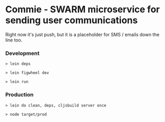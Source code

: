 # Commie - SWARM microservice for sending user communications

Right now it's just push, but it is a placeholder for SMS / emails down the line too.

### Development

`> lein deps`

`> lein figwheel dev`

`> lein run`

### Production

`> lein do clean, deps, cljsbuild server once`

`> node target/prod`
